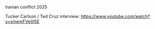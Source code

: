 Iranian conflict 2025


Tucker Carlson / Ted Cruz interview: https://www.youtube.com/watch?v=smemFVe0l5E